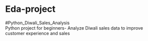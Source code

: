 # Eda-project
#Python_Diwali_Sales_Analysis
<br>
Python project for beginners- Analyze Diwali sales data to improve customer experience and sales

